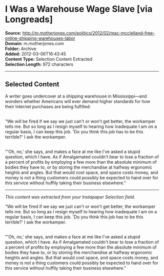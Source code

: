 # I Was a Warehouse Wage Slave [via Longreads]

**Source:** http://m.motherjones.com/politics/2012/02/mac-mcclelland-free-online-shipping-warehouses-labor  
**Domain:** m.motherjones.com  
**Folder:** Archive  
**Added:** 2012-03-06T16:43:45  
**Content Type:** Selection Content Extracted  
**Selection Length:** 972 characters  


---

## Selected Content

A writer goes undercover at a shipping warehouse in Mississippi—and wonders whether Americans will ever demand higher standards for how their Internet purchases are being fulfilled:<br /><br />

"We will be fired if we say we just can't or won't get better, the workamper tells me. But so long as I resign myself to hearing how inadequate I am on a regular basis, I can keep this job. 'Do you think this job has to be this terrible?' I ask the workamper.<br /><br />

"'Oh, no,' she says, and makes a face at me like I've asked a stupid question, which I have. As if Amalgamated couldn't bear to lose a fraction of a percent of profits by employing a few more than the absolute minimum of bodies they have to, or by storing the merchandise at halfway ergonomic heights and angles. But that would cost space, and space costs money, and money is not a thing customers could possibly be expected to hand over for this service without huffily taking their business elsewhere."

---

*This content was extracted from your Instapaper Selection field.*

"We will be fired if we say we just can't or won't get better, the workamper tells me. But so long as I resign myself to hearing how inadequate I am on a regular basis, I can keep this job. 'Do you think this job has to be this terrible?' I ask the workamper.<br /><br />

"'Oh, no,' she says, and makes a face at me like I've asked a stupid question, which I have. As if Amalgamated couldn't bear to lose a fraction of a percent of profits by employing a few more than the absolute minimum of bodies they have to, or by storing the merchandise at halfway ergonomic heights and angles. But that would cost space, and space costs money, and money is not a thing customers could possibly be expected to hand over for this service without huffily taking their business elsewhere."
